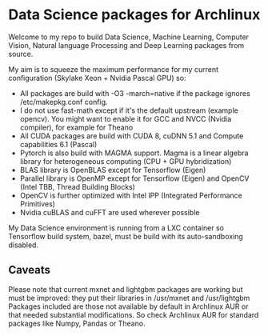 # Data Science packages for Archlinux

Welcome to my repo to build Data Science, Machine Learning, Computer Vision, Natural language Processing and Deep Learning packages from source.

My aim is to squeeze the maximum performance for my current configuration (Skylake Xeon + Nvidia Pascal GPU) so:

* All packages are build with -O3 -march=native if the package ignores /etc/makepkg.conf config.
* I do not use fast-math except if it's the default upstream (example opencv). You might want to enable it for GCC and NVCC (Nvidia compiler), for example for Theano
* All CUDA packages are build with CUDA 8, cuDNN 5.1 and Compute capabilities 6.1 (Pascal)
* Pytorch is also build with MAGMA support. Magma is a linear algebra library for heterogeneous computing (CPU + GPU hybridization)
* BLAS library is OpenBLAS except for Tensorflow (Eigen)
* Parallel library is OpenMP except for Tensorflow (Eigen) and OpenCV (Intel TBB, Thread Building Blocks)  
* OpenCV is further optimized with Intel IPP (Integrated Performance Primitives)
* Nvidia cuBLAS and cuFFT are used wherever possible

My Data Science environment is running from a LXC container so Tensorflow build system, bazel, must be build with its auto-sandboxing disabled.

## Caveats
Please note that current mxnet and lightgbm packages are working but must be improved: they put their libraries in /usr/mxnet and /usr/lightgbm
Packages included are those not available by default in Archlinux AUR or that needed substantial modifications. So check Archlinux AUR for standard packages like Numpy, Pandas or Theano.
